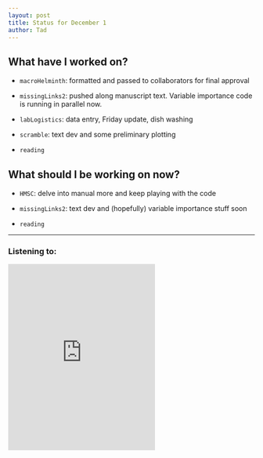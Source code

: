 ```yaml
---
layout: post 
title: Status for December 1 
author: Tad
---
```

 
## What have I worked on?
 
* `macroHelminth`: formatted and passed to collaborators for final approval 
 
* `missingLinks2`: pushed along manuscript text. Variable importance code is running in parallel now. 

* `labLogistics`: data entry, Friday update, dish washing

* `scramble`: text dev and some preliminary plotting

* `reading`




 
## What should I be working on now? 
 
* `HMSC`: delve into manual more and keep playing with the code
 
* `missingLinks2`: text dev and (hopefully) variable importance stuff soon

* `reading`

 
--- 
 
### Listening to: 
 
<iframe src='https://embed.spotify.com/?uri=spotify%3Atrack%3A2GnLhhzlKak1Q12b8jw25W' width='300' height='380' frameborder='0' allowtransparency='true'></iframe> 

<i class='fa fa-code' style='color:pink'></i> 
